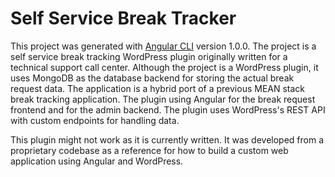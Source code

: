# Self Service Break Tracker

This project was generated with [Angular CLI](https://github.com/angular/angular-cli) version 1.0.0. The project is a self service break tracking WordPress plugin originally written for a technical support call center. Although the project is a WordPress plugin, it uses MongoDB as the database backend for storing the actual break request data. The application is a hybrid port of a previous MEAN stack break tracking application. The plugin using Angular for the break request frontend and for the admin backend. The plugin uses WordPress's REST API with custom endpoints for handling data.

This plugin might not work as it is currently written. It was developed from a proprietary codebase as a reference for how to build a custom web application using Angular and WordPress.
